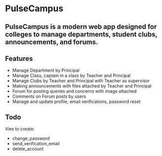 # PulseCampus

## PulseCampus is a modern web app designed for colleges to manage departments, student clubs, announcements, and forums.



## Features

- Manage Department by Principal
- Manage Class, captain in a class by Teacher and Principal
- Manage Clubs by Teacher and Principal with Teacher as supervisor
- Making announcements with files attached by Teacher and Principal
- Forum for posting queries and concerns with image attached
- Comments on Forum posts by users
- Manage and update profile, email verifications, password reset

## Todo
Vies to create: 
- change_password
- send_verification_email
- delete_account

